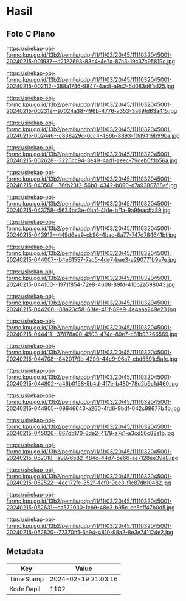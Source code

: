 # Hasil

## Foto C Plano

https://sirekap-obj-formc.kpu.go.id/13b2/pemilu/pdpr/11/11/03/20/45/1111032045001-20240215-001937--d2122693-83c4-4e7a-87c3-19c37c95819c.jpg

https://sirekap-obj-formc.kpu.go.id/13b2/pemilu/pdpr/11/11/03/20/45/1111032045001-20240215-002112--388a1746-9847-4ac8-a9c2-5d083d61a125.jpg

https://sirekap-obj-formc.kpu.go.id/13b2/pemilu/pdpr/11/11/03/20/45/1111032045001-20240215-002319--97024a38-496b-4776-a353-3a89fd63a415.jpg

https://sirekap-obj-formc.kpu.go.id/13b2/pemilu/pdpr/11/11/03/20/45/1111032045001-20240215-002446--c838a29c-6cc4-486b-8893-f0d9419b99ba.jpg

https://sirekap-obj-formc.kpu.go.id/13b2/pemilu/pdpr/11/11/03/20/45/1111032045001-20240215-002628--3226cc94-3e49-4ad1-aeec-79deb0fdb56a.jpg

https://sirekap-obj-formc.kpu.go.id/13b2/pemilu/pdpr/11/11/03/20/45/1111032045001-20240215-043508--76fb23f2-56b8-4342-b090-d7a9280788ef.jpg

https://sirekap-obj-formc.kpu.go.id/13b2/pemilu/pdpr/11/11/03/20/45/1111032045001-20240215-043758--5634bc3e-0baf-4b1e-bf1a-9a9feacffa89.jpg

https://sirekap-obj-formc.kpu.go.id/13b2/pemilu/pdpr/11/11/03/20/45/1111032045001-20240215-043913--449d6ea9-cb96-4bac-8a77-747d784641bf.jpg

https://sirekap-obj-formc.kpu.go.id/13b2/pemilu/pdpr/11/11/03/20/45/1111032045001-20240215-044007--b4e61557-7ad5-4de7-bae3-a290771b9a7e.jpg

https://sirekap-obj-formc.kpu.go.id/13b2/pemilu/pdpr/11/11/03/20/45/1111032045001-20240215-044100--1971f854-72e8-4608-89fd-410b2a598043.jpg

https://sirekap-obj-formc.kpu.go.id/13b2/pemilu/pdpr/11/11/03/20/45/1111032045001-20240215-044200--88a23c58-63fe-411f-89e9-4e4aaa249e23.jpg

https://sirekap-obj-formc.kpu.go.id/13b2/pemilu/pdpr/11/11/03/20/45/1111032045001-20240215-044411--37878a00-4503-474c-89e7-c81b93266569.jpg

https://sirekap-obj-formc.kpu.go.id/13b2/pemilu/pdpr/11/11/03/20/45/1111032045001-20240215-044708--8420179b-4290-44e9-96a7-ebd5591e5afc.jpg

https://sirekap-obj-formc.kpu.go.id/13b2/pemilu/pdpr/11/11/03/20/45/1111032045001-20240215-044802--a46b0168-5b4d-4f7e-b480-78d2b9c1d460.jpg

https://sirekap-obj-formc.kpu.go.id/13b2/pemilu/pdpr/11/11/03/20/45/1111032045001-20240215-044905--09646643-a260-4fd6-9bdf-042c98677b4b.jpg

https://sirekap-obj-formc.kpu.go.id/13b2/pemilu/pdpr/11/11/03/20/45/1111032045001-20240215-045026--867db170-8de2-4179-a7c1-a3cd56c82a1b.jpg

https://sirekap-obj-formc.kpu.go.id/13b2/pemilu/pdpr/11/11/03/20/45/1111032045001-20240215-052318--a9976b82-484c-44d7-be66-ae7128ee39e8.jpg

https://sirekap-obj-formc.kpu.go.id/13b2/pemilu/pdpr/11/11/03/20/45/1111032045001-20240215-052522--4ee172fc-352f-4cf0-9ee3-f1c87db10482.jpg

https://sirekap-obj-formc.kpu.go.id/13b2/pemilu/pdpr/11/11/03/20/45/1111032045001-20240215-052631--ca572030-1cb9-48e3-b95c-ce5eff47b0d5.jpg

https://sirekap-obj-formc.kpu.go.id/13b2/pemilu/pdpr/11/11/03/20/45/1111032045001-20240215-052820--77370ff1-6a94-4810-98a2-8e3e741124e2.jpg


## Metadata

| Key        | Value               |
| ---------- | ------------------- |
| Time Stamp | 2024-02-19 21:03:16 |
| Kode Dapil | 1102                |



